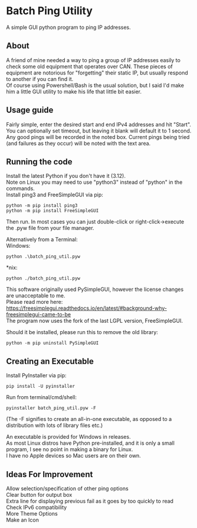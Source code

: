# Batch Ping Utility
A simple GUI python program to ping IP addresses.

## About

A friend of mine needed a way to ping a group of IP addresses easily to check some old equipment that operates over CAN. These pieces of equipment are notorious for "forgetting" their static IP, but usually respond to another if you can find it. <br />
Of course using Powershell/Bash is the usual solution, but I said I'd make him a little GUI utility to make his life that little bit easier.

## Usage guide

Fairly simple, enter the desired start and end IPv4 addresses and hit "Start". You can optionally set timeout, but leaving it blank will default it to 1 second. <br />
Any good pings will be recorded in the noted box. Current pings being tried (and failures as they occur) will be noted with the text area.

## Running the code

Install the latest Python if you don't have it (3.12). <br />
Note on Linux you may need to use "python3" instead of "python" in the commands.  <br />
Install ping3 and FreeSimpleGUI via pip:
```
python -m pip install ping3
python -m pip install FreeSimpleGUI
```

Then run. In most cases you can just double-click or right-click->execute the .pyw file from your file manager.

Alternatively from a Terminal: <br />
Windows:
```
python .\batch_ping_util.pyw
```

*nix:
```
python ./batch_ping_util.pyw
```

This software originally used PySimpleGUI, however the license changes are unacceptable to me. <br />
Please read more here: https://freesimplegui.readthedocs.io/en/latest/#background-why-freesimplegui-came-to-be <br />
The program now uses the fork of the last LGPL version, FreeSimpleGUI. <br />

Should it be installed, please run this to remove the old library:
```
python -m pip uninstall PySimpleGUI
```

## Creating an Executable

Install PyInstaller via pip:
```
pip install -U pyinstaller
```
Run from terminal/cmd/shell:
```
pyinstaller batch_ping_util.pyw -F
```
(The -F signifies to create an all-in-one executable, as opposed to a distribution with lots of library files etc.)

An executable is provided for Windows in releases. <br />
As most Linux distros have Python pre-installed, and it is only a small program, I see no point in making a 
binary for Linux. <br />
I have no Apple devices so Mac users are on their own.

## Ideas For Improvement

Allow selection/specification of other ping options <br />
Clear button for output box <br />
Extra line for displaying previous fail as it goes by too quickly to read <br />
Check IPv6 compatibility <br />
More Theme Options <br />
Make an Icon
